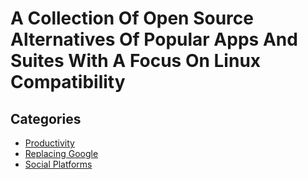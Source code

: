 # A Collection Of Open Source Alternatives Of Popular Apps And Suites With A Focus On Linux Compatibility
## Categories
* [Productivity](/Productivity.md)
* [Replacing Google](/Replacing%20Google.md)
* [Social Platforms](/Social%20Platforms.md)
